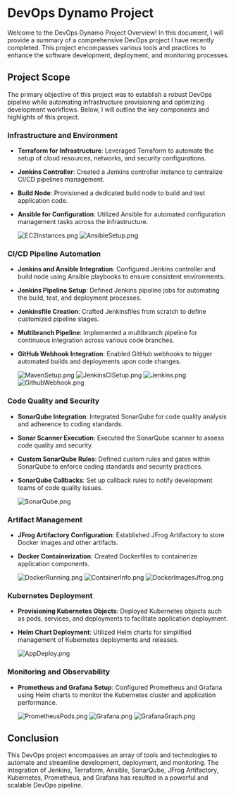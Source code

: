 # DevOps Dynamo Project

Welcome to the DevOps Dynamo Project Overview! In this document, I will provide a summary of a comprehensive DevOps project I have recently completed. This project encompasses various tools and practices to enhance the software development, deployment, and monitoring processes.

## Project Scope

The primary objective of this project was to establish a robust DevOps pipeline while automating infrastructure provisioning and optimizing development workflows. Below, I will outline the key components and highlights of this project.

### Infrastructure and Environment

- **Terraform for Infrastructure**: Leveraged Terraform to automate the setup of cloud resources, networks, and security configurations.

- **Jenkins Controller**: Created a Jenkins controller instance to centralize CI/CD pipelines management.

- **Build Node**: Provisioned a dedicated build node to build and test application code.

- **Ansible for Configuration**: Utilized Ansible for automated configuration management tasks across the infrastructure.

  ![EC2Instances.png](https://raw.githubusercontent.com/AMohamed0/DevopsProject/main/images/EC2Instances.png)
  ![AnsibleSetup.png](https://raw.githubusercontent.com/AMohamed0/DevopsProject/main/images/AnsibleSetup.png)

### CI/CD Pipeline Automation

- **Jenkins and Ansible Integration**: Configured Jenkins controller and build node using Ansible playbooks to ensure consistent environments.

- **Jenkins Pipeline Setup**: Defined Jenkins pipeline jobs for automating the build, test, and deployment processes.

- **Jenkinsfile Creation**: Crafted Jenkinsfiles from scratch to define customized pipeline stages.

- **Multibranch Pipeline**: Implemented a multibranch pipeline for continuous integration across various code branches.

- **GitHub Webhook Integration**: Enabled GitHub webhooks to trigger automated builds and deployments upon code changes.

  ![MavenSetup.png](https://raw.githubusercontent.com/AMohamed0/DevopsProject/main/images/MavenSetup.png)
  ![JenkinsCISetup.png](https://raw.githubusercontent.com/AMohamed0/DevopsProject/main/images/JenkinsCISetup.png)
  ![Jenkins.png](https://raw.githubusercontent.com/AMohamed0/DevopsProject/main/images/Jenkins.png)
  ![GithubWebhook.png](https://raw.githubusercontent.com/AMohamed0/DevopsProject/main/images/GithubWebhook.png)

### Code Quality and Security

- **SonarQube Integration**: Integrated SonarQube for code quality analysis and adherence to coding standards.

- **Sonar Scanner Execution**: Executed the SonarQube scanner to assess code quality and security.

- **Custom SonarQube Rules**: Defined custom rules and gates within SonarQube to enforce coding standards and security practices.

- **SonarQube Callbacks**: Set up callback rules to notify development teams of code quality issues.

  ![SonarQube.png](https://raw.githubusercontent.com/AMohamed0/DevopsProject/main/images/SonarQube.png)

### Artifact Management

- **JFrog Artifactory Configuration**: Established JFrog Artifactory to store Docker images and other artifacts.

- **Docker Containerization**: Created Dockerfiles to containerize application components.

  ![DockerRunning.png](https://raw.githubusercontent.com/AMohamed0/DevopsProject/main/images/DockerRunning.png)
  ![ContainerInfo.png](https://raw.githubusercontent.com/AMohamed0/DevopsProject/main/images/ContainerInfo.png)
  ![DockerImagesJfrog.png](https://raw.githubusercontent.com/AMohamed0/DevopsProject/main/images/DockerImagesJfrog.png)

### Kubernetes Deployment

- **Provisioning Kubernetes Objects**: Deployed Kubernetes objects such as pods, services, and deployments to facilitate application deployment.

- **Helm Chart Deployment**: Utilized Helm charts for simplified management of Kubernetes deployments and releases.

  ![AppDeploy.png](https://raw.githubusercontent.com/AMohamed0/DevopsProject/main/images/AppDeploy.png)

### Monitoring and Observability

- **Prometheus and Grafana Setup**: Configured Prometheus and Grafana using Helm charts to monitor the Kubernetes cluster and application performance.

  ![PrometheusPods.png](https://raw.githubusercontent.com/AMohamed0/DevopsProject/main/images/PrometheusPods.png)
  ![Grafana.png](https://raw.githubusercontent.com/AMohamed0/DevopsProject/main/images/Grafana.png)
  ![GrafanaGraph.png](https://raw.githubusercontent.com/AMohamed0/DevopsProject/main/images/GrafanaGraph.png)

## Conclusion

This DevOps project encompasses an array of tools and technologies to automate and streamline development, deployment, and monitoring. The integration of Jenkins, Terraform, Ansible, SonarQube, JFrog Artifactory, Kubernetes, Prometheus, and Grafana has resulted in a powerful and scalable DevOps pipeline.


